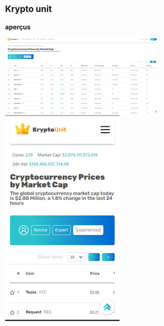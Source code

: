 # Krypto unit

## aperçus
![desktop](src/assets/img/DesktopView.png)
![mobile view](src/assets/img/ResponsiveView.png)